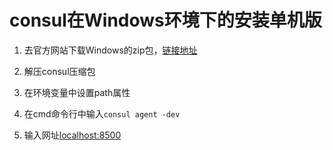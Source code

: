 # consul在Windows环境下的安装单机版

1. 去官方网站下载Windows的zip包，[链接地址](https://www.consul.io/downloads.html)

2. 解压consul压缩包
3. 在环境变量中设置path属性
4. 在cmd命令行中输入`consul agent -dev`
5. 输入网址[localhost:8500](localhost:8500)

